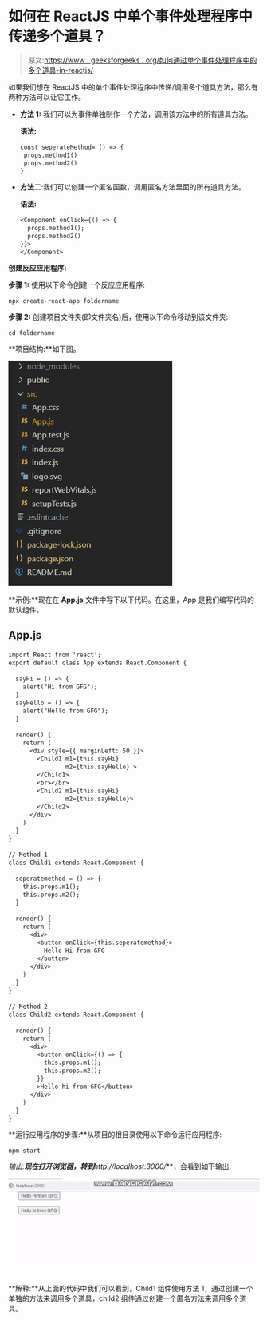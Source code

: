 # 如何在 ReactJS 中单个事件处理程序中传递多个道具？

> 原文:[https://www . geeksforgeeks . org/如何通过单个事件处理程序中的多个道具-in-reactjs/](https://www.geeksforgeeks.org/how-to-pass-multiple-props-in-a-single-event-handler-in-reactjs/)

如果我们想在 ReactJS 中的单个事件处理程序中传递/调用多个道具方法，那么有两种方法可以让它工作。

*   **方法 1:** 我们可以为事件单独制作一个方法，调用该方法中的所有道具方法。

    **语法:**

    ```
    const seperateMethod= () => {
     props.method1()
     props.method2()
    }
    ```

*   **方法二**:我们可以创建一个匿名函数，调用匿名方法里面的所有道具方法。

    **语法:**

    ```
    <Component onClick={() => { 
      props.method1(); 
      props.method2() 
    }}>
    </Component>
    ```

**创建反应应用程序:**

**步骤 1:** 使用以下命令创建一个反应应用程序:

```
npx create-react-app foldername
```

**步骤 2:** 创建项目文件夹(即文件夹名)后，使用以下命令移动到该文件夹:

```
cd foldername
```

**项目结构:**如下图。

![](img/61c6f1343b04abacfcac2db8b7a3d996.png)

**示例:**现在在 **App.js** 文件中写下以下代码。在这里，App 是我们编写代码的默认组件。

## App.js

```
import React from 'react';
export default class App extends React.Component {

  sayHi = () => {
    alert("Hi from GFG");
  }
  sayHello = () => {
    alert("Hello from GFG");
  }

  render() {
    return (
      <div style={{ marginLeft: 50 }}>
        <Child1 m1={this.sayHi} 
                m2={this.sayHello} >
        </Child1>
        <br></br>
        <Child2 m1={this.sayHi} 
                m2={this.sayHello}>
        </Child2>
      </div>
    )
  }
}

// Method 1
class Child1 extends React.Component {

  seperatemethod = () => {
    this.props.m1();
    this.props.m2();
  }

  render() {
    return (
      <div>
        <button onClick={this.seperatemethod}>
          Hello Hi from GFG
        </button>
      </div>
    )
  }
}

// Method 2
class Child2 extends React.Component {

  render() {
    return (
      <div>
        <button onClick={() => {
          this.props.m1();
          this.props.m2();
        }}
        >Hello hi from GFG</button>
      </div>
    )
  }
}
```

**运行应用程序的步骤:**从项目的根目录使用以下命令运行应用程序:

```
npm start
```

**输出:**现在打开浏览器，转到***http://localhost:3000/***，会看到如下输出:

![](img/73ce5199514613554d52b53499fa1b32.png)

**解释:**从上面的代码中我们可以看到，Child1 组件使用方法 1，通过创建一个单独的方法来调用多个道具，child2 组件通过创建一个匿名方法来调用多个道具。